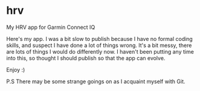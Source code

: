 # hrv
My HRV app for Garmin Connect IQ

Here's my app. I was a bit slow to publish because I have no formal coding skills, and suspect I have done a lot of things wrong. It's a bit messy, there are lots of things I would do differently now. I haven't been putting any time into this, so thought I should publish so that the app can evolve.

Enjoy :)

P.S There may be some strange goings on as I acquaint myself with Git.
